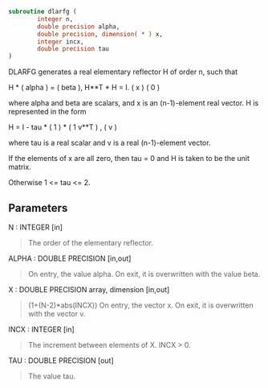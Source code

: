 ```fortran
subroutine dlarfg (
        integer n,
        double precision alpha,
        double precision, dimension( * ) x,
        integer incx,
        double precision tau
)
```

DLARFG generates a real elementary reflector H of order n, such
that

H \* ( alpha ) = ( beta ),   H\*\*T \* H = I.
(   x   )   (   0  )

where alpha and beta are scalars, and x is an (n-1)-element real
vector. H is represented in the form

H = I - tau \* ( 1 ) \* ( 1 v\*\*T ) ,
( v )

where tau is a real scalar and v is a real (n-1)-element
vector.

If the elements of x are all zero, then tau = 0 and H is taken to be
the unit matrix.

Otherwise  1 <= tau <= 2.

## Parameters
N : INTEGER [in]
> The order of the elementary reflector.

ALPHA : DOUBLE PRECISION [in,out]
> On entry, the value alpha.
> On exit, it is overwritten with the value beta.

X : DOUBLE PRECISION array, dimension [in,out]
> (1+(N-2)\*abs(INCX))
> On entry, the vector x.
> On exit, it is overwritten with the vector v.

INCX : INTEGER [in]
> The increment between elements of X. INCX > 0.

TAU : DOUBLE PRECISION [out]
> The value tau.
